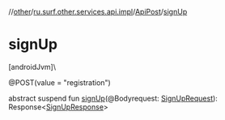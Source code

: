 //[other](../../../index.md)/[ru.surf.other.services.api.impl](../index.md)/[ApiPost](index.md)/[signUp](sign-up.md)

# signUp

[androidJvm]\

@POST(value = "registration")

abstract suspend fun [signUp](sign-up.md)(@Bodyrequest: [SignUpRequest](../../ru.surf.other.data.requests/-sign-up-request/index.md)): Response&lt;[SignUpResponse](../../ru.surf.other.data.responses/-sign-up-response/index.md)&gt;
